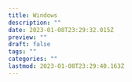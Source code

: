 ```yaml
---
title: Windows
description: ""
date: 2023-01-08T23:29:32.015Z
preview: ""
draft: false
tags: ""
categories: ""
lastmod: 2023-01-08T23:29:40.163Z
---
```

